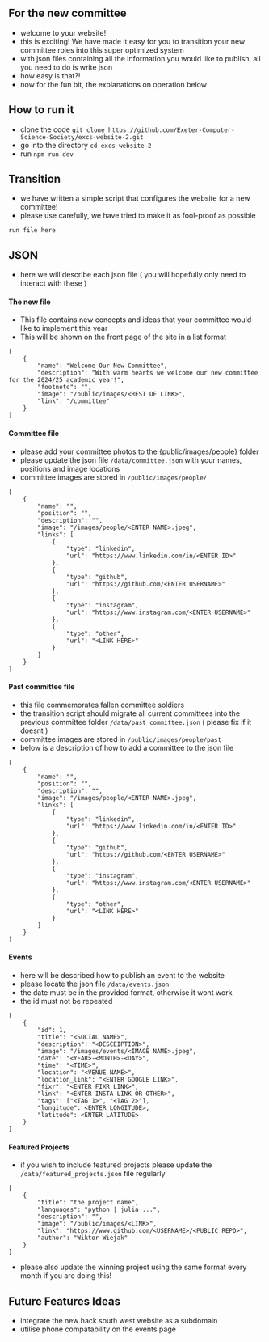  ## For the new committee
- welcome to your website!
- this is exciting! We have made it easy for you to transition your new committee roles into this super optimized system
- with json files containing all the information you would like to publish, all you need to do is write json
- how easy is that?!
- now for the fun bit, the explanations on operation below

## How to run it
- clone the code `git clone https://github.com/Exeter-Computer-Science-Society/excs-website-2.git`
- go into the directory `cd excs-website-2`
- run `npm run dev`

## Transition
- we have written a simple script that configures the website for a new committee!
- please use carefully, we have tried to make it as fool-proof as possible
```
run file here
```

## JSON 
- here we will describe each json file ( you will hopefully only need to interact with these )

#### The new file
- This file contains new concepts and ideas that your committee would like to implement this year
- This will be shown on the front page of the site in a list format
```
[
	{
		"name": "Welcome Our New Committee",
		"description": "With warm hearts we welcome our new committee for the 2024/25 academic year!",
		"footnote": "",
		"image": "/public/images/<REST OF LINK>",
		"link": "/committee"
	}
]
```

#### Committee file
- please add your committee photos to the {public/images/people} folder
- please update the json file `/data/committee.json` with your names, positions and image locations
- committee images are stored in `/public/images/people/`
```
[
	{
		"name": "",
		"position": "",
		"description": "",
		"image": "/images/people/<ENTER NAME>.jpeg",
		"links": [
			{
				"type": "linkedin",
				"url": "https://www.linkedin.com/in/<ENTER ID>"
			},
			{
				"type": "github",
				"url": "https://github.com/<ENTER USERNAME>"
			},
			{
				"type": "instagram",
				"url": "https://www.instagram.com/<ENTER USERNAME>"
			},
			{
				"type": "other",
				"url": "<LINK HERE>"
			}
		]
	}
]
```

#### Past committee file
- this file commemorates fallen committee soldiers
- the transition script should migrate all current committees into the previous committee folder `/data/past_committee.json` ( please fix if it doesnt )
- committee images are stored in `/public/images/people/past`
- below is a description of how to add a committee to the json file
```
[
	{
		"name": "",
		"position": "",
		"description": "",
		"image": "/images/people/<ENTER NAME>.jpeg",
		"links": [
			{
				"type": "linkedin",
				"url": "https://www.linkedin.com/in/<ENTER ID>"
			},
			{
				"type": "github",
				"url": "https://github.com/<ENTER USERNAME>"
			},
			{
				"type": "instagram",
				"url": "https://www.instagram.com/<ENTER USERNAME>"
			},
			{
				"type": "other",
				"url": "<LINK HERE>"
			}
		]
	}
]
```

#### Events
- here will be described how to publish an event to the website
- please locate the json file `/data/events.json`
- the date must be in the provided format, otherwise it wont work
- the id must not be repeated
```
[
	{
		"id": 1,
		"title": "<SOCIAL NAME>",
		"description": "<DESCEIPTION>",
		"image": "/images/events/<IMAGE NAME>.jpeg",
		"date": "<YEAR>-<MONTH>-<DAY>",
		"time": "<TIME>",
		"location": "<VENUE NAME>",
		"location_link": "<ENTER GOOGLE LINK>",
		"fixr": "<ENTER FIXR LINK>",
		"link": "<ENTER INSTA LINK OR OTHER>",
		"tags": ["<TAG 1>", "<TAG 2>"],
		"longitude": <ENTER LONGITUDE>,
		"latitude": <ENTER LATITUDE>
	}
]
```

#### Featured Projects
- if you wish to include featured projects please update the `/data/featured_projects.json` file regularly
```
[
	{
		"title": "the project name",
		"languages": "python | julia ...",
		"description": "",
		"image": "/public/images/<LINK>",
		"link": "https://www.github.com/<USERNAME>/<PUBLIC REPO>",
		"author": "Wiktor Wiejak"
	}
]
```

- please also update the winning project using the same format every month if you are doing this!

## Future Features Ideas
- integrate the new hack south west website as a subdomain
- utilise phone compatability on the events page

